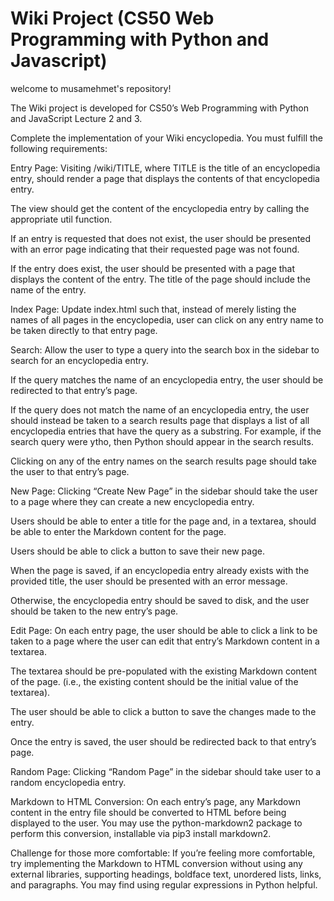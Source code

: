 # Wiki Project (CS50 Web Programming with Python and Javascript)

welcome to musamehmet's repository!

The Wiki project is developed for CS50’s Web Programming with Python and JavaScript Lecture 2 and 3.

Complete the implementation of your Wiki encyclopedia. You must fulfill the following requirements:

Entry Page: Visiting /wiki/TITLE, where TITLE is the title of an encyclopedia entry, should render a page that displays the contents of that encyclopedia entry.

The view should get the content of the encyclopedia entry by calling the appropriate util function.

If an entry is requested that does not exist, the user should be presented with an error page indicating that their requested page was not found.

If the entry does exist, the user should be presented with a page that displays the content of the entry. The title of the page should include the name of the entry.

Index Page: Update index.html such that, instead of merely listing the names of all pages in the encyclopedia, user can click on any entry name to be taken directly to that entry page.

Search: Allow the user to type a query into the search box in the sidebar to search for an encyclopedia entry.

If the query matches the name of an encyclopedia entry, the user should be redirected to that entry’s page.

If the query does not match the name of an encyclopedia entry, the user should instead be taken to a search results page that displays a list of all encyclopedia entries that have the query as a substring. For example, if the search query were ytho, then Python should appear in the search results.

Clicking on any of the entry names on the search results page should take the user to that entry’s page.

New Page: Clicking “Create New Page” in the sidebar should take the user to a page where they can create a new encyclopedia entry.

Users should be able to enter a title for the page and, in a textarea, should be able to enter the Markdown content for the page.

Users should be able to click a button to save their new page.

When the page is saved, if an encyclopedia entry already exists with the provided title, the user should be presented with an error message.

Otherwise, the encyclopedia entry should be saved to disk, and the user should be taken to the new entry’s page.

Edit Page: On each entry page, the user should be able to click a link to be taken to a page where the user can edit that entry’s Markdown content in a textarea.

The textarea should be pre-populated with the existing Markdown content of the page. (i.e., the existing content should be the initial value of the textarea).

The user should be able to click a button to save the changes made to the entry.

Once the entry is saved, the user should be redirected back to that entry’s page.

Random Page: Clicking “Random Page” in the sidebar should take user to a random encyclopedia entry.

Markdown to HTML Conversion: On each entry’s page, any Markdown content in the entry file should be converted to HTML before being displayed to the user. You may use the python-markdown2 package to perform this conversion, installable via pip3 install markdown2.

Challenge for those more comfortable: If you’re feeling more comfortable, try implementing the Markdown to HTML conversion without using any external libraries, supporting headings, boldface text, unordered lists, links, and paragraphs. You may find using regular expressions in Python helpful.
